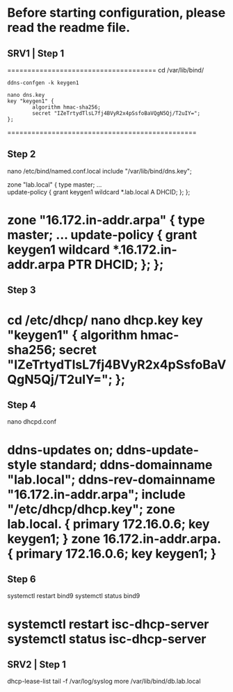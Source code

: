 # Before starting configuration, please read the readme file. 
## SRV1 | Step 1 
=====================================
cd /var/lib/bind/
```shell
ddns-confgen -k keygen1
```
```shell
nano dns.key
key "keygen1" {
        algorithm hmac-sha256;
        secret "IZeTrtydTlsL7fj4BVyR2x4pSsfoBaVQgN5Qj/T2uIY=";
};
```
===============================================
## Step 2 
nano /etc/bind/named.conf.local
include "/var/lib/bind/dns.key";

zone "lab.local" {
    type master;
    ...    
    update-policy {
        grant keygen1 wildcard *.lab.local A DHCID;
    };
};

zone "16.172.in-addr.arpa" {
    type master;
    ...
    update-policy {
            grant keygen1 wildcard *.16.172.in-addr.arpa PTR DHCID;
    };
};
=======================================
## Step 3 
cd /etc/dhcp/
nano dhcp.key
key "keygen1" {
        algorithm hmac-sha256;
        secret "IZeTrtydTlsL7fj4BVyR2x4pSsfoBaVQgN5Qj/T2uIY=";
};
=============================================
## Step 4 
nano dhcpd.conf

ddns-updates on;
ddns-update-style standard;
ddns-domainname "lab.local";
ddns-rev-domainname "16.172.in-addr.arpa";
include "/etc/dhcp/dhcp.key";
zone lab.local. {
    primary 172.16.0.6;
    key keygen1;
}
zone 16.172.in-addr.arpa. {
    primary 172.16.0.6;
    key keygen1;
}
======================================
## Step 6

systemctl restart bind9
systemctl status bind9

systemctl restart isc-dhcp-server
systemctl status isc-dhcp-server
======================================
## SRV2 | Step 1









dhcp-lease-list 
tail -f /var/log/syslog
more /var/lib/bind/db.lab.local


